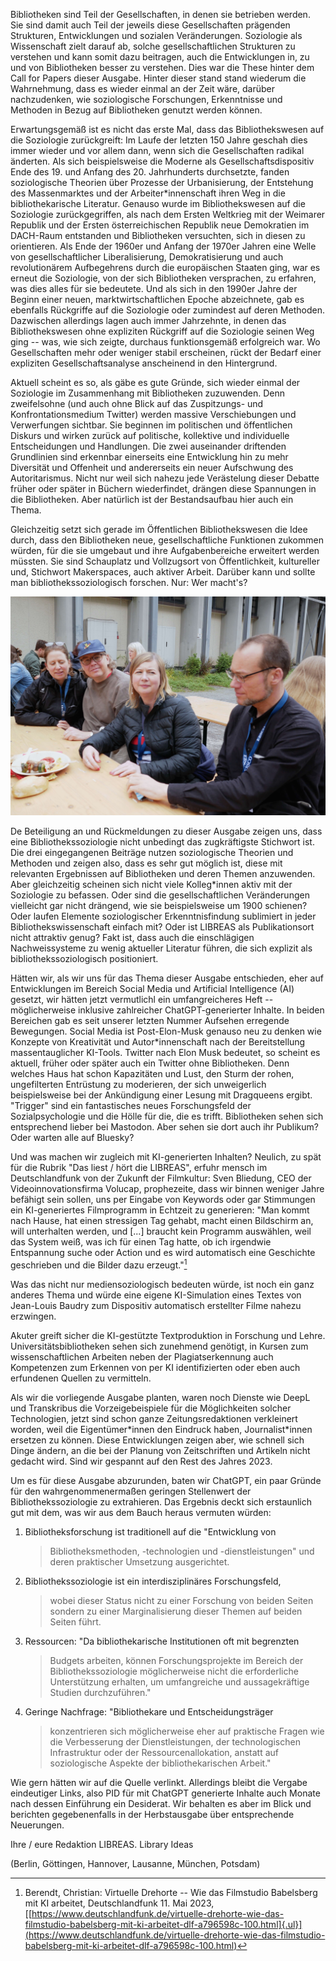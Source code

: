 Bibliotheken sind Teil der Gesellschaften, in denen sie betrieben
werden. Sie sind damit auch Teil der jeweils diese Gesellschaften
prägenden Strukturen, Entwicklungen und sozialen Veränderungen.
Soziologie als Wissenschaft zielt darauf ab, solche gesellschaftlichen
Strukturen zu verstehen und kann somit dazu beitragen, auch die
Entwicklungen in, zu und von Bibliotheken besser zu verstehen. Dies war
die These hinter dem Call for Papers dieser Ausgabe. Hinter dieser stand
stand wiederum die Wahrnehmung, dass es wieder einmal an der Zeit wäre,
darüber nachzudenken, wie soziologische Forschungen, Erkenntnisse und
Methoden in Bezug auf Bibliotheken genutzt werden können.

Erwartungsgemäß ist es nicht das erste Mal, dass das Bibliothekswesen
auf die Soziologie zurückgreift: Im Laufe der letzten 150 Jahre geschah
dies immer wieder und vor allem dann, wenn sich die Gesellschaften
radikal änderten. Als sich beispielsweise die Moderne als
Gesellschaftsdispositiv Ende des 19. und Anfang des 20. Jahrhunderts
durchsetzte, fanden soziologische Theorien über Prozesse der
Urbanisierung, der Entstehung des Massenmarktes und der
Arbeiter\*innenschaft ihren Weg in die bibliothekarische Literatur.
Genauso wurde im Bibliothekswesen auf die Soziologie zurückgegriffen,
als nach dem Ersten Weltkrieg mit der Weimarer Republik und der Ersten
österreichischen Republik neue Demokratien im DACH-Raum entstanden und
Bibliotheken versuchten, sich in diesen zu orientieren. Als Ende der
1960er und Anfang der 1970er Jahren eine Welle von gesellschaftlicher
Liberalisierung, Demokratisierung und auch revolutionärem Aufbegehrens
durch die europäischen Staaten ging, war es erneut die Soziologie, von
der sich Bibliotheken versprachen, zu erfahren, was dies alles für sie
bedeutete. Und als sich in den 1990er Jahre der Beginn einer neuen,
marktwirtschaftlichen Epoche abzeichnete, gab es ebenfalls Rückgriffe
auf die Soziologie oder zumindest auf deren Methoden. Dazwischen
allerdings lagen auch immer Jahrzehnte, in denen das Bibliothekswesen
ohne expliziten Rückgriff auf die Soziologie seinen Weg ging -- was, wie
sich zeigte, durchaus funktionsgemäß erfolgreich war. Wo Gesellschaften
mehr oder weniger stabil erscheinen, rückt der Bedarf einer expliziten
Gesellschaftsanalyse anscheinend in den Hintergrund.

Aktuell scheint es so, als gäbe es gute Gründe, sich wieder einmal der
Soziologie im Zusammenhang mit Bibliotheken zuzuwenden. Denn
zweifelsohne (und auch ohne Blick auf das Zuspitzungs- und
Konfrontationsmedium Twitter) werden massive Verschiebungen und
Verwerfungen sichtbar. Sie beginnen im politischen und öffentlichen
Diskurs und wirken zurück auf politische, kollektive und individuelle
Entscheidungen und Handlungen. Die zwei auseinander driftenden
Grundlinien sind erkennbar einerseits eine Entwicklung hin zu mehr
Diversität und Offenheit und andererseits ein neuer Aufschwung des
Autoritarismus. Nicht nur weil sich nahezu jede Verästelung dieser
Debatte früher oder später in Büchern wiederfindet, drängen diese
Spannungen in die Bibliotheken. Aber natürlich ist der Bestandsaufbau
hier auch ein Thema.

Gleichzeitig setzt sich gerade im Öffentlichen Bibliothekswesen die Idee
durch, dass den Bibliotheken neue, gesellschaftliche Funktionen zukommen
würden, für die sie umgebaut und ihre Aufgabenbereiche erweitert werden
müssten. Sie sind Schauplatz und Vollzugsort von Öffentlichkeit,
kultureller und, Stichwort Makerspaces, auch aktiver Arbeit. Darüber
kann und sollte man bibliothekssoziologisch forschen. Nur: Wer macht's?

![Bildunterschrift: Redaktionsorte XXII, Hannover Congress Centrum, beim Grillstand, Frühling 2023](editorial.jpg)

De Beteiligung an und Rückmeldungen zu dieser Ausgabe zeigen uns, dass
eine Bibliothekssoziologie nicht unbedingt das zugkräftigste Stichwort
ist. Die drei eingegangenen Beiträge nutzen soziologische Theorien und
Methoden und zeigen also, dass es sehr gut möglich ist, diese mit
relevanten Ergebnissen auf Bibliotheken und deren Themen anzuwenden.
Aber gleichzeitig scheinen sich nicht viele Kolleg\*innen aktiv mit der
Soziologie zu befassen. Oder sind die gesellschaftlichen Veränderungen
vielleicht gar nicht drängend, wie sie beispielsweise um 1900 schienen?
Oder laufen Elemente soziologischer Erkenntnisfindung sublimiert in
jeder Bibliothekswissenschaft einfach mit? Oder ist LIBREAS als
Publikationsort nicht attraktiv genug? Fakt ist, dass auch die
einschlägigen Nachweissysteme zu wenig aktueller Literatur führen, die
sich explizit als bibliothekssoziologisch positioniert.

Hätten wir, als wir uns für das Thema dieser Ausgabe entschieden, eher
auf Entwicklungen im Bereich Social Media und Artificial Intelligence
(AI) gesetzt, wir hätten jetzt vermutlichl ein umfangreicheres Heft --
möglicherweise inklusive zahlreicher ChatGPT-generierter Inhalte. In
beiden Bereichen gab es seit unserer letzten Nummer Aufsehen erregende
Bewegungen. Social Media ist Post-Elon-Musk genauso neu zu denken wie
Konzepte von Kreativität und Autor\*innenschaft nach der Bereitstellung
massentauglicher KI-Tools. Twitter nach Elon Musk bedeutet, so scheint
es aktuell, früher oder später auch ein Twitter ohne Bibliotheken. Denn
welches Haus hat schon Kapazitäten und Lust, den Sturm der rohen,
ungefilterten Entrüstung zu moderieren, der sich unweigerlich
beispielsweise bei der Ankündigung einer Lesung mit Dragqueens ergibt.
"Trigger" sind ein fantastisches neues Forschungsfeld der
Sozialpsychologie und die Hölle für die, die es trifft. Bibliotheken
sehen sich entsprechend lieber bei Mastodon. Aber sehen sie dort auch
ihr Publikum? Oder warten alle auf Bluesky?

Und was machen wir zugleich mit KI-generierten Inhalten? Neulich, zu
spät für die Rubrik "Das liest / hört die LIBREAS", erfuhr mensch im
Deutschlandfunk von der Zukunft der Filmkultur: Sven Bliedung, CEO der
Videoinnovationsfirma Volucap, prophezeite, dass wir binnen weniger
Jahre befähigt sein sollen, uns per Eingabe von Keywords oder gar
Stimmungen ein KI-generiertes Filmprogramm in Echtzeit zu generieren:
"Man kommt nach Hause, hat einen stressigen Tag gehabt, macht einen
Bildschirm an, will unterhalten werden, und \[\...\] braucht kein
Programm auswählen, weil das System weiß, was ich für einen Tag hatte,
ob ich irgendwie Entspannung suche oder Action und es wird automatisch
eine Geschichte geschrieben und die Bilder dazu erzeugt."[^1]

Was das nicht nur mediensoziologisch bedeuten würde, ist noch ein ganz
anderes Thema und würde eine eigene KI-Simulation eines Textes von
Jean-Louis Baudry zum Dispositiv automatisch erstellter Filme nahezu
erzwingen.

Akuter greift sicher die KI-gestützte Textproduktion in Forschung und
Lehre. Universitätsbibliotheken sehen sich zunehmend genötigt, in Kursen
zum wissenschaftlichen Arbeiten neben der Plagiatserkennung auch
Kompetenzen zum Erkennen von per KI identifizierten oder eben auch
erfundenen Quellen zu vermitteln.

Als wir die vorliegende Ausgabe planten, waren noch Dienste wie DeepL
und Transkribus die Vorzeigebeispiele für die Möglichkeiten solcher
Technologien, jetzt sind schon ganze Zeitungsredaktionen verkleinert
worden, weil die Eigentümer\*innen den Eindruck haben, Journalist\*innen
ersetzen zu können. Diese Entwicklungen zeigen aber, wie schnell sich
Dinge ändern, an die bei der Planung von Zeitschriften und Artikeln
nicht gedacht wird. Sind wir gespannt auf den Rest des Jahres 2023.

Um es für diese Ausgabe abzurunden, baten wir ChatGPT, ein paar Gründe
für den wahrgenommenermaßen geringen Stellenwert der
Bibliothekssoziologie zu extrahieren. Das Ergebnis deckt sich
erstaunlich gut mit dem, was wir aus dem Bauch heraus vermuten würden:

1.  Bibliotheksforschung ist traditionell auf die "Entwicklung von
    > Bibliotheksmethoden, -technologien und -dienstleistungen" und
    > deren praktischer Umsetzung ausgerichtet.

2.  Bibliothekssoziologie ist ein interdisziplinäres Forschungsfeld,
    > wobei dieser Status nicht zu einer Forschung von beiden Seiten
    > sondern zu einer Marginalisierung dieser Themen auf beiden Seiten
    > führt.

3.  Ressourcen: "Da bibliothekarische Institutionen oft mit begrenzten
    > Budgets arbeiten, können Forschungsprojekte im Bereich der
    > Bibliothekssoziologie möglicherweise nicht die erforderliche
    > Unterstützung erhalten, um umfangreiche und aussagekräftige
    > Studien durchzuführen."

4.  Geringe Nachfrage: "Bibliothekare und Entscheidungsträger
    > konzentrieren sich möglicherweise eher auf praktische Fragen wie
    > die Verbesserung der Dienstleistungen, der technologischen
    > Infrastruktur oder der Ressourcenallokation, anstatt auf
    > soziologische Aspekte der bibliothekarischen Arbeit."

Wie gern hätten wir auf die Quelle verlinkt. Allerdings bleibt die
Vergabe eindeutiger Links, also PID für mit ChatGPT generierte Inhalte
auch Monate nach dessen Einführung ein Desiderat. Wir behalten es aber
im Blick und berichten gegebenenfalls in der Herbstausgabe über
entsprechende Neuerungen.

Ihre / eure Redaktion LIBREAS. Library Ideas

(Berlin, Göttingen, Hannover, Lausanne, München, Potsdam)

[^1]: Berendt, Christian: Virtuelle Drehorte -- Wie das Filmstudio
    Babelsberg mit KI arbeitet, Deutschlandfunk 11. Mai 2023,
    [[https://www.deutschlandfunk.de/virtuelle-drehorte-wie-das-filmstudio-babelsberg-mit-ki-arbeitet-dlf-a796598c-100.html]{.ul}](https://www.deutschlandfunk.de/virtuelle-drehorte-wie-das-filmstudio-babelsberg-mit-ki-arbeitet-dlf-a796598c-100.html)
